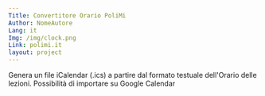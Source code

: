 ```yaml
---
Title: Convertitore Orario PoliMi
Author: NomeAutore
Lang: it
Img: /img/clock.png
Link: polimi.it
layout: project
---
```

Genera un file iCalendar (.ics) a partire dal formato testuale dell'Orario delle lezioni. Possibilità di importare su Google Calendar

